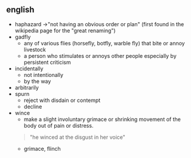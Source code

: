 ## english

* haphazard →"not having an obvious order or plan" (first found in the wikipedia page for the "great renaming")
* gadfly
    * any of various flies (horsefly, botfly, warble fly) that bite or annoy livestock
    * a person who stimulates or annoys other people especially by persistent criticism
* incidentally
    * not intentionally
    * by the way
* arbitrarily
* spurn
    * reject with disdain or contempt
    * decline
* wince
    * make a slight involuntary grimace or shrinking movement of the body out of pain or distress.
    > "he winced at the disgust in her voice"
    * grimace, flinch
